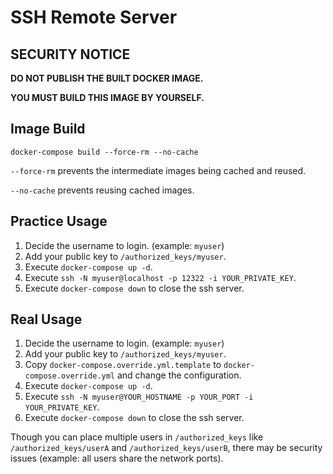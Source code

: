 # SSH Remote Server

## SECURITY NOTICE
**DO NOT PUBLISH THE BUILT DOCKER IMAGE.**

**YOU MUST BUILD THIS IMAGE BY YOURSELF.**


## Image Build
```shell
docker-compose build --force-rm --no-cache
```

`--force-rm` prevents the intermediate images being cached and reused.

`--no-cache` prevents reusing cached images.


## Practice Usage
1. Decide the username to login. (example: `myuser`)
2. Add your public key to `/authorized_keys/myuser`.
3. Execute `docker-compose up -d`.
4. Execute `ssh -N myuser@localhost -p 12322 -i YOUR_PRIVATE_KEY`.
5. Execute `docker-compose down` to close the ssh server.


## Real Usage
1. Decide the username to login. (example: `myuser`)
2. Add your public key to `/authorized_keys/myuser`.
3. Copy `docker-compose.override.yml.template` to `docker-compose.override.yml` and change the configuration.
4. Execute `docker-compose up -d`.
5. Execute `ssh -N myuser@YOUR_HOSTNAME -p YOUR_PORT -i YOUR_PRIVATE_KEY`.
6. Execute `docker-compose down` to close the ssh server.

Though you can place multiple users in `/authorized_keys` like `/authorized_keys/userA` and `/authorized_keys/userB`,
there may be security issues (example: all users share the network ports).
